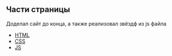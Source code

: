  **Части страницы**
---

Доделал сайт до конца, а также реализовал звёздф из js файла

 + [HTML](https://github.com/Kalinin-Alexander/landingPage/blob/main/My_page/mainPage.html)
  + [CSS](https://github.com/Kalinin-Alexander/landingPage/blob/main/My_page/CSSCode.css)
  + [JS](https://github.com/Kalinin-Alexander/landingPage/blob/main/My_page/jsCode.js)

